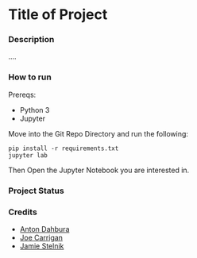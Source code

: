 # Title of Project
### Description
....
### How to run
Prereqs:
- Python 3
- Jupyter

Move into the Git Repo Directory and run the following:
```
pip install -r requirements.txt
jupyter lab
```
Then Open the Jupyter Notebook you are interested in.
### Project Status
### Credits
- [Anton Dahbura](https://engineering.jhu.edu/faculty/anton-dahbura/)
- [Joe Carrigan](https://iaa.jhu.edu/people/joe-carrigan/)
- [Jamie Stelnik](https://www.linkedin.com/in/jamie-stelnik/)
